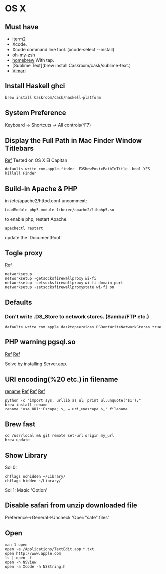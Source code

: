 # OS X

## Must have
* [iterm2](http://www.iterm2.com)
* Xcode.
* Xcode command line tool. (xcode-select --install)
* [oh-my-zsh](http://ohmyz.sh)
* [homebrew](http://brew.sh) With tap.
* [Sublime Text](brew install Caskroom/cask/sublime-text.)
* [Vimari](https://github.com/guyht/vimari)

## Install Haskell ghci

```
brew install Caskroom/cask/haskell-platform
```

## System Preference

Keyboard -> Shortcuts -> All controls(^F7)


## Display the Full Path in Mac Finder Window Titlebars
[Ref](http://osxdaily.com/2007/12/02/show-full-directory-path-in-finder-window-title-bars/)
Tested on OS X El Capitan
```
defaults write com.apple.finder _FXShowPosixPathInTitle -bool YES
killall Finder
```

## Build-in Apache & PHP

in /etc/apache2/httpd.conf uncomment:

```
LoadModule php5_module libexec/apache2/libphp5.so
```

to enable php, restart Apache.

```
apachectl restart
```

update the 'DocumentRoot'.


## Togle proxy

[Ref](https://stackoverflow.com/questions/4029471/how-to-you-toggle-on-and-off-a-web-proxy-in-os-x-from-the-command-line)

```
networksetup
networksetup -getsocksfirewallproxy wi-fi
networksetup -setsocksfirewallproxy wi-fi domain port
networksetup -setsocksfirewallproxystate wi-fi on
```

## Defaults

### Don't write .DS_Store to network stores. (Samba/FTP etc.)

```
defaults write com.apple.desktopservices DSDontWriteNetworkStores true
```

## PHP warning pgsql.so

[Ref](https://origin-discussions-us.apple.com/thread/7218739)
[Ref](http://stackoverflow.com/questions/6588174/enabling-postgresql-support-in-php-on-mac-os-x)

Solve by installing Server.app.

## URI encoding(%20 etc.) in filename

[rename](https://github.com/ap/rename)
[Ref](http://unix.stackexchange.com/questions/76500/how-to-remove-uri-encoding-from-file-names)
[Ref](http://unix.stackexchange.com/questions/174129/replace-20-with-a-space-in-filenames)
[Ref](http://unix.stackexchange.com/questions/159253/decoding-url-encoding-percent-encoding)

```
python -c "import sys, urllib as ul; print ul.unquote('$1');"
brew install rename
rename 'use URI::Escape; $_ = uri_unescape $_' filename
```

## Brew fast

```
cd /usr/local && git remote set-url origin my_url
brew update
```

## Show Library

Sol 0:

```
chflags nohidden ~/Library/
chflags hidden ~/Library/
```

Sol 1:
Magic 'Option'

## Disable safari from unzip downloaded file

Preference->General->Uncheck 'Open "safe" files'

## Open

```
man 1 open
open -a /Applications/TextEdit.app *.txt
open http://www.apple.com
ls | open -f
open -h NSView
open -a Xcode -h NSString.h
```

